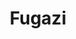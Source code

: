 ---
title: "Fugazi"
summary: "Fugazi was an American post-hardcore band that formed in Washington, D.C., in 1986. The band consists of guitarists and vocalists Ian MacKaye and Guy Picciotto, bassist Joe Lally, and drummer Brendan Canty. They are noted for their style-transcending music, DIY ethical stance, manner of business practice, and contempt for the music industry.
Fugazi has performed numerous worldwide tours and produced six studio albums, a film, and a comprehensive live series, gaining the band critical acclaim and success around the world. Highly influential on punk and alternative music, the band has been on an indefinite hiatus since 2003."
image: "fugazi.jpg"
apple_music_artist_url: "https://music.apple.com/gb/artist/fugazi/49249818"
wikipedia_url: "https://en.wikipedia.org/wiki/Fugazi"
---